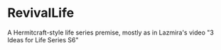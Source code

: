 # RevivalLife
A Hermitcraft-style life series premise, mostly as in Lazmira's video "3 Ideas for Life Series S6"
